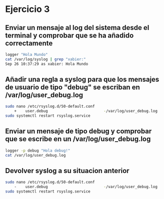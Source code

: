 # Ejercicio 3

## Enviar un mensaje al log del sistema desde el terminal y comprobar que se ha añadido correctamente

```bash
logger "Hola Mundo"
cat /var/log/syslog | grep "xabier:"
Sep 26 10:37:29 as xabier: Hola Mundo
```

## Añadir una regla a syslog para que los mensajes de usuario de tipo "debug" se escriban en /var/log/user_debug.log

```bash
sudo nano /etc/rsyslog.d/50-default.conf
    +    user.debug                         -/var/log/user_debug.log
sudo systemctl restart rsyslog.service
```

## Enviar un mensaje de tipo debug y comprobar que se escribe en un /var/log/user_debug.log

```bash
logger -p debug "Hola debug!"
cat /var/log/user_debug.log
```

## Devolver syslog a su situacion anterior

```bash
sudo nano /etc/rsyslog.d/50-default.conf
    -    user.debug                         -/var/log/user_debug.log
sudo systemctl restart rsyslog.service
```
